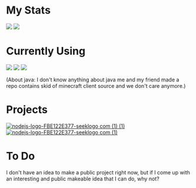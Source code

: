 # My Stats
![](https://github.com/CrawLeyYou/stats/blob/master/generated/overview.svg)
![](https://github.com/CrawLeyYou/stats/blob/master/generated/languages.svg)
# Currently Using 
![](https://img.shields.io/badge/Code-JavaScript-informational?style=flat&logo=JavaScript&logoColor=white&color=2bbc8a)
![](https://img.shields.io/badge/Code-CSharp-informational?style=flat&logo=CSharp&logoColor=white&color=2bbc8a)
![](https://img.shields.io/badge/Code-PowerShell-informational?style=flat&logo=PowerShell&logoColor=white&color=2bbc8a)

(About java: I don't know anything about java me and my friend made a repo contains skid of minecraft client source and we don't care anymore.) 
# Projects

[![nodejs-logo-FBE122E377-seeklogo com (1) (1)](https://user-images.githubusercontent.com/60201017/128577118-5f9278d7-42cf-4418-87a9-767213bacd4d.png)
](https://github.com/CrawLeyYou/NodeJS-Encoder-Decoder)
[![nodejs-logo-FBE122E377-seeklogo com (1)](https://user-images.githubusercontent.com/60201017/128577065-55bb5f63-527c-4236-b2a3-baee7a2a8d7d.jpg)](https://github.com/AntiAternosBot)


# To Do
I don't have an idea to make a public project right now, but if I come up with an interesting and public makeable idea that I can do, why not?

